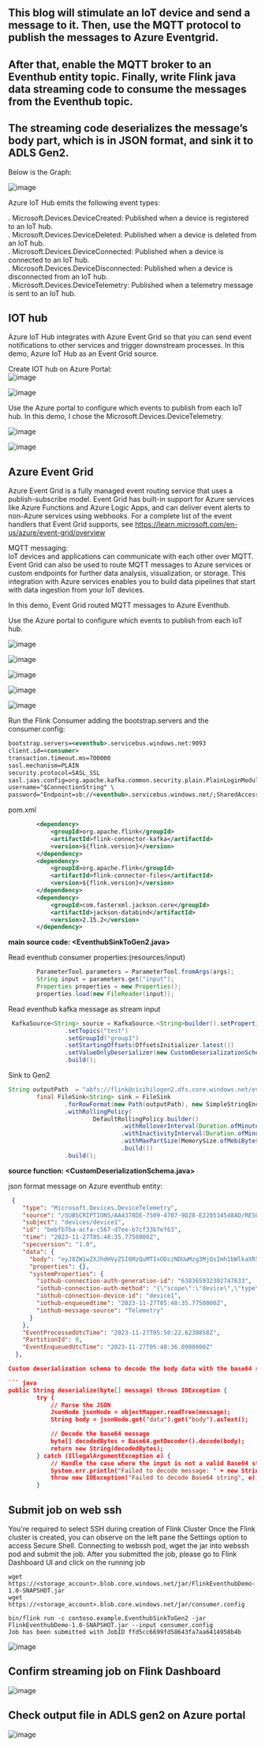
## This blog will stimulate an IoT device and send a message to it. Then, use the MQTT protocol to publish the messages to Azure Eventgrid. 
## After that, enable the MQTT broker to an Eventhub entity topic. Finally, write Flink java data streaming code to consume the messages from the Eventhub topic. 
## The streaming code deserializes the message’s body part, which is in JSON format, and sink it to ADLS Gen2.

Below is the Graph: <br>

![image](https://github.com/Baiys1234/hdinsight-aks/assets/35547706/b29b249a-f453-4436-a8cf-3e15cdf5fd18)


Azure IoT Hub emits the following event types: <br>

. Microsoft.Devices.DeviceCreated: Published when a device is registered to an IoT hub. <br>
. Microsoft.Devices.DeviceDeleted: Published when a device is deleted from an IoT hub. <br>
. Microsoft.Devices.DeviceConnected: Published when a device is connected to an IoT hub. <br>
. Microsoft.Devices.DeviceDisconnected: Published when a device is disconnected from an IoT hub. <br>
. Microsoft.Devices.DeviceTelemetry: Published when a telemetry message is sent to an IoT hub. <br>

## IOT hub

Azure IoT Hub integrates with Azure Event Grid so that you can send event notifications to other services and trigger downstream processes.
In this demo, Azure IoT Hub as an Event Grid source.

Create IOT hub on Azure Portal: <br>
![image](https://github.com/Baiys1234/hdinsight-aks/assets/35547706/98ef9409-6a59-420c-8600-bdf04afb28b5)

![image](https://github.com/Baiys1234/hdinsight-aks/assets/35547706/e1da19fc-a621-4cc8-a290-64fd5a021bd2)

Use the Azure portal to configure which events to publish from each IoT hub.
In this demo, I chose the Microsoft.Devices.DeviceTelemetry.

![image](https://github.com/Baiys1234/hdinsight-aks/assets/35547706/94355b46-800a-4210-bd76-56db6f8cac6e)

![image](https://github.com/Baiys1234/hdinsight-aks/assets/35547706/ea91c910-7f1c-443a-962c-36b8a59abf6e)

## Azure Event Grid

Azure Event Grid is a fully managed event routing service that uses a publish-subscribe model. Event Grid has built-in support for Azure services like Azure Functions and Azure Logic Apps, and can deliver event alerts to non-Azure services using webhooks. For a complete list of the event handlers that Event Grid supports, see https://learn.microsoft.com/en-us/azure/event-grid/overview

MQTT messaging: <br>
IoT devices and applications can communicate with each other over MQTT. 
Event Grid can also be used to route MQTT messages to Azure services or custom endpoints for further data analysis, visualization, or storage. This integration with Azure services enables you to build data pipelines that start with data ingestion from your IoT devices.

In this demo, Event Grid routed MQTT messages to Azure Eventhub.

Use the Azure portal to configure which events to publish from each IoT hub. <br>

![image](https://github.com/Baiys1234/hdinsight-aks/assets/35547706/a82c1c22-8047-4c72-ba89-b3e59ce6153e)

![image](https://github.com/Baiys1234/hdinsight-aks/assets/35547706/7d1fa235-bdcd-4944-8c5f-3234e4b56abc)

![image](https://github.com/Baiys1234/hdinsight-aks/assets/35547706/d7989633-a08d-41b7-8475-f2b88c8367f1)

![image](https://github.com/Baiys1234/hdinsight-aks/assets/35547706/5bf245ed-ffea-4ae9-a813-cec48fcbaeb2)

![image](https://github.com/Baiys1234/hdinsight-aks/assets/35547706/32843958-7fcb-461e-959c-68e6d6405f38)

Run the Flink Consumer adding the bootstrap.servers and the consumer.config:
``` XML
bootstrap.servers=<eventhub>.servicebus.windows.net:9093
client.id=<consumer>
transaction.timeout.ms=700000
sasl.mechanism=PLAIN
security.protocol=SASL_SSL
sasl.jaas.config=org.apache.kafka.common.security.plain.PlainLoginModule required \
username="$ConnectionString" \
password="Endpoint=sb://<eventhub>.servicebus.windows.net/;SharedAccessKeyName=policy1;SharedAccessKey=<access_key>";
```

pom.xml
``` XML
        <dependency>
            <groupId>org.apache.flink</groupId>
            <artifactId>flink-connector-kafka</artifactId>
            <version>${flink.version}</version>
        </dependency>
        <dependency>
            <groupId>org.apache.flink</groupId>
            <artifactId>flink-connector-files</artifactId>
            <version>${flink.version}</version>
        </dependency>
        <dependency>
            <groupId>com.fasterxml.jackson.core</groupId>
            <artifactId>jackson-databind</artifactId>
            <version>2.15.2</version>
        </dependency>
```

**main source code:  <EventhubSinkToGen2.java>**

Read eventhub consumer properties:(resources/input)
``` java
        ParameterTool parameters = ParameterTool.fromArgs(args);
        String input = parameters.get("input");
        Properties properties = new Properties();
        properties.load(new FileReader(input));
```

Read  eventhub kafka message as stream input
``` java
 KafkaSource<String> source = KafkaSource.<String>builder().setProperties(properties)
                .setTopics("test")
                .setGroupId("group1")
                .setStartingOffsets(OffsetsInitializer.latest())
                .setValueOnlyDeserializer(new CustomDeserializationSchema())
                .build();
```

Sink to Gen2
``` java
String outputPath  = "abfs://flink@cicihilogen2.dfs.core.windows.net/eventhub/test";
        final FileSink<String> sink = FileSink
                .forRowFormat(new Path(outputPath), new SimpleStringEncoder<String>("UTF-8"))
                .withRollingPolicy(
                        DefaultRollingPolicy.builder()
                                .withRolloverInterval(Duration.ofMinutes(5))
                                .withInactivityInterval(Duration.ofMinutes(3))
                                .withMaxPartSize(MemorySize.ofMebiBytes(5))
                                .build())
                .build();
```

**source function:  <CustomDeserializationSchema.java>**

json format message on Azure eventhub entity: <br>

``` json
 {
    "type": "Microsoft.Devices.DeviceTelemetry",
    "source": "/SUBSCRIPTIONS/AA4378DE-7509-4707-9D28-E220534548AD/RESOURCEGROUPS/CICI-HILO-EASTUS2/PROVIDERS/MICROSOFT.DEVICES/IOTHUBS/CONTOSOIOTHUB",
    "subject": "devices/device1",
    "id": "bebfb7ba-acfa-c567-d7ee-b7cf33b7ef63",
    "time": "2023-11-27T05:48:35.7750000Z",
    "specversion": "1.0",
    "data": {
      "body": "eyJ0ZW1wZXJhdHVyZSI6MzQuMTIxODczNDUwMzg3MjQsImh1bWlkaXR5Ijo2MS42MDM0NzM1MzU5MDQwOX0=",
      "properties": {},
      "systemProperties": {
        "iothub-connection-auth-generation-id": "638365932302747633",
        "iothub-connection-auth-method": "{\"scope\":\"device\",\"type\":\"sas\",\"issuer\":\"iothub\",\"acceptingIpFilterRule\":null}",
        "iothub-connection-device-id": "device1",
        "iothub-enqueuedtime": "2023-11-27T05:48:35.7750000Z",
        "iothub-message-source": "Telemetry"
      }
    },
    "EventProcessedUtcTime": "2023-11-27T05:50:22.6230858Z",
    "PartitionId": 0,
    "EventEnqueuedUtcTime": "2023-11-27T05:48:36.0980000Z"
  },

Custom deserialization schema to decode the body data with the base64 string <br>

``` java
public String deserialize(byte[] message) throws IOException {
        try {
            // Parse the JSON
            JsonNode jsonNode = objectMapper.readTree(message);
            String body = jsonNode.get("data").get("body").asText();

            // Decode the base64 message
            byte[] decodedBytes = Base64.getDecoder().decode(body);
            return new String(decodedBytes);
        } catch (IllegalArgumentException e) {
            // Handle the case where the input is not a valid Base64 string
            System.err.println("Failed to decode message: " + new String(message));
            throw new IOException("Failed to decode Base64 string", e);
        }
```

## Submit job on web ssh

You're required to select SSH during creation of Flink Cluster
Once the Flink cluster is created, you can observe on the left pane the Settings option to access Secure Shell.
Connecting to webssh pod, wget the jar into webssh pod and submit the job.
After you submitted the job, please go to Flink Dashboard UI and click on the running job

```
wget https://<storage_account>.blob.core.windows.net/jar/FlinkEventhubDemo-1.0-SNAPSHOT.jar
wget https://<storage_account>.blob.core.windows.net/jar/consumer.config
```

```
bin/flink run -c contoso.example.EventhubSinkToGen2 -jar FlinkEventhubDemo-1.0-SNAPSHOT.jar --input consumer.config 
Job has been submitted with JobID ffd5cc6699fd58643fa7aa6414958b4b
```

![image](https://github.com/Baiys1234/hdinsight-aks/assets/35547706/51cd5f83-e799-41e5-b049-84cc9120dda4)

## Confirm streaming job on Flink Dashboard
![image](https://github.com/Baiys1234/hdinsight-aks/assets/35547706/c532bacd-2197-4eb3-8c62-6349369ea609)

## Check output file in ADLS gen2 on Azure portal
![image](https://github.com/Baiys1234/hdinsight-aks/assets/35547706/a165cc8e-cfa7-4fa9-92e1-f78715bb5b32)









